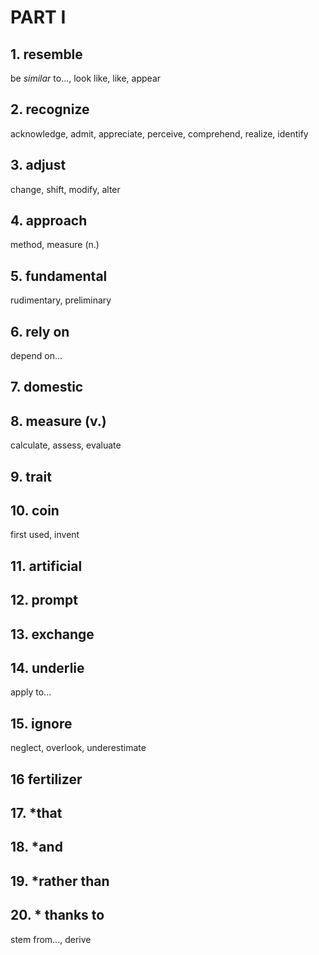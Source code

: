 # PART I
## 1. resemble 
be *similar* to..., look like, like, appear
## 2. recognize
acknowledge, admit, appreciate, perceive, comprehend, realize, identify
## 3. adjust
change, shift, modify, alter
## 4. approach
method, measure (n.)
## 5. fundamental
rudimentary, preliminary
## 6. rely on
depend on...
## 7. domestic
## 8. measure (v.)
calculate, assess, evaluate
## 9. trait
## 10. coin
first used, invent
## 11. artificial
## 12. prompt
## 13. exchange
## 14. underlie
apply to...
## 15. ignore
neglect, overlook, underestimate
## 16 fertilizer
## 17. *that
## 18. *and
## 19. *rather than
## 20. * thanks to
stem from...,  derive